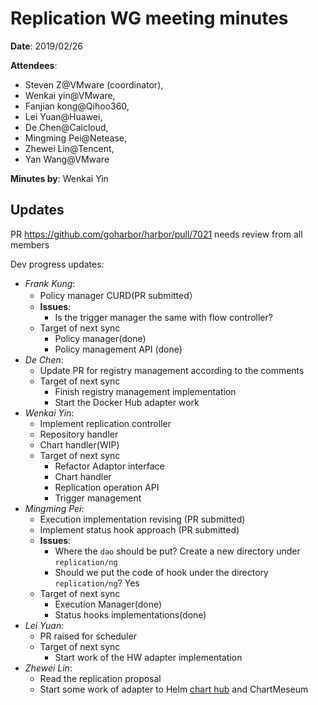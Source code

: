 # Replication WG meeting minutes

**Date**: 2019/02/26

**Attendees**:

* Steven Z@VMware (coordinator),
* Wenkai yin@VMware,
* Fanjian kong@Qihoo360,
* Lei Yuan@Huawei,
* De Chen@Caicloud,
* Mingming Pei@Netease,
* Zhewei Lin@Tencent,
* Yan Wang@VMware

**Minutes by**: Wenkai Yin

## Updates

PR https://github.com/goharbor/harbor/pull/7021 needs review from all members

Dev progress updates:

* _Frank Kung_:
  * Policy manager CURD(PR submitted）
  * **Issues**:
    * Is the trigger manager the same with flow controller?
  * Target of next sync
    * Policy manager(done)
    * Policy management API (done)
* _De Chen_:
  * Update PR for registry management according to the comments
  * Target of next sync
    * Finish registry management implementation
    * Start the Docker Hub adapter work
* _Wenkai Yin_:
  * Implement replication controller
  * Repository handler
  * Chart handler(WIP)
  * Target of next sync
    * Refactor Adaptor interface
    * Chart handler
    * Replication operation API
    * Trigger management
* _Mingming Pei_:
  * Execution implementation revising (PR submitted)
  * Implement status hook approach (PR submitted)
  * **Issues**:
    * Where the `dao` should be put? Create a new directory under `replication/ng`
    * Should we put the code of hook under the directory `replication/ng`? Yes
  * Target of next sync
    * Execution Manager(done)
    * Status hooks implementations(done)
* _Lei Yuan_:
  * PR raised for scheduler
  * Target of next sync
    * Start work of the HW adapter implementation
* _Zhewei Lin_:
  * Read the replication proposal 
  * Start some work of adapter to Helm [chart hub](hub.helm.sh) and ChartMeseum